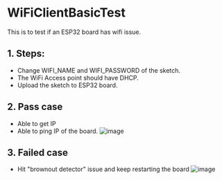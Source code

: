 # WiFiClientBasicTest
This is to test if an ESP32 board has wifi issue.

## 1. Steps:
* Change WIFI_NAME and WIFI_PASSWORD of the sketch.
* The WiFi Access point should have DHCP.
* Upload the sketch to ESP32 board.


## 2. Pass case
* Able to get IP
* Able to ping IP of the board.
![image](https://user-images.githubusercontent.com/29994971/60953844-223db700-a328-11e9-8c6a-3a93d73a332c.png)


## 3. Failed case
* Hit "brownout detector" issue and keep restarting the board
![image](https://user-images.githubusercontent.com/29994971/60953970-60d37180-a328-11e9-9c90-76c69e584f40.png)

